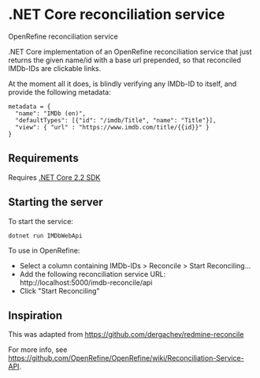 # .NET Core reconciliation service
OpenRefine reconciliation service

.NET Core implementation of an OpenRefine reconciliation service that just returns the given name/id with a base url prepended, so that reconciled IMDb-IDs are clickable links.

At the moment all it does, is blindly verifying any IMDb-ID to itself, and provide the following metadata:

    metadata = {
      "name": "IMDb (en)",
      "defaultTypes": [{"id": "/imdb/Title", "name": "Title"}],
      "view": { "url" : "https://www.imdb.com/title/{{id}}" } 
    }

Requirements
------------
Requires [.NET Core 2.2 SDK](https://www.microsoft.com/net/download/all)

Starting the server
-------------------

To start the service:
```
dotnet run IMDbWebApi
```

To use in OpenRefine:
* Select a column containing IMDb-IDs > Reconcile > Start Reconciling…
* Add the following reconciliation service URL: http://localhost:5000/imdb-reconcile/api
* Click "Start Reconciling"

Inspiration
-----------
This was adapted from https://github.com/dergachev/redmine-reconcile

For more info, see https://github.com/OpenRefine/OpenRefine/wiki/Reconciliation-Service-API.
